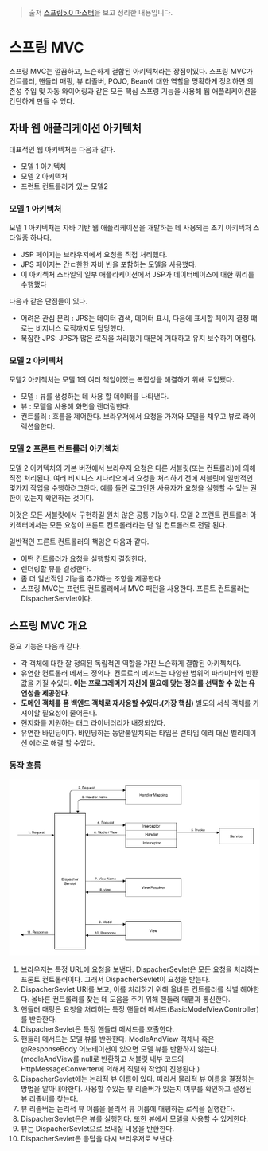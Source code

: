 > 출저 [스프링5.0 마스터](http://www.kyobobook.co.kr/product/detailViewKor.laf?ejkGb=KOR&mallGb=KOR&barcode=9791161751825&orderClick=LAG&Kc=)을 보고 정리한 내용입니다.

# 스프링 MVC
스프링 MVC는 깔끔하고, 느슨하게 결합된 아키텍처라는 장점이있다. 스프링 MVC가 컨트롤러, 핸들러 매핑, 뷰 리졸버, POJO, Bean에 대한 역할을 명확하게 정의하면 의존성 주입 및 자동 와이어링과 같은 모든 핵심 스프링 기능을 사용해 웹 애플리케이션을 간단하게 만들 수 있다. 

## 자바 웹 애플리케이션 아키텍처

대표적인 웹 아키텍처는 다음과 같다.

* 모델 1 아키텍처
* 모델 2 아키텍처
* 프런트 컨트롤러가 있는 모델2


### 모델 1 아키텍처 
모델 1 아키텍처는 자바 기반 웹 애플리케이션을 개발하는 데 사용되는 초기 아키텍처 스타일중 하나다.

* JSP 페이지는 브라우저에서 요청을 직접 처리했다.
* JPS 페이지는 간ㄷ한한 자바 빈을 포함하는 모델을 사용했다.
* 이 아키첵처 스타일의 일부 애플리케이션에서 JSP가 데이터베이스에 대한 쿼리를 수행했다

다음과 같은 단점들이 있다.
* 어려운 관심 분리 : JPS는 데이터 검색, 데이터 표시, 다음에 표시할 페이지 결정 떄로는 비지니스 로직까지도 담당했다.
* 복잡한 JPS: JPS가 많은 로직을 처리했기 때문에 거대하고 유지 보수하기 어렵다.

### 모델 2 아키텍처 
모델2 아키첵처는 모델 1의 여러 책임이있는 복잡성을 해결하기 위해 도입됐다.

* 모델 : 뷰를 생성하는 데 사용 할 데이터를 나타낸다.
* 뷰 : 모델을 사용해 화면을 랜더링한다.
* 컨트롤러 : 흐름을 제어한다. 브라우저에서 요청을 가져와 모델을 채우고 뷰로 라이렉션을한다.

### 모델 2 프론트 컨트롤러 아키첵처
모델 2 아키텍처의 기본 버전에서 브라우저 요청은 다른 서블릿(또는 컨트롤러)에 의해 직접 처리된다. 여러 비지니스 시나리오에서 요청을 처리하기 전에 서블릿에 일반적인 몇가지 작업을 수행하려고한다. 예를 들면 로그인한 사용자가 요청을 실행할 수 있는 권한이 있는지 확인하는 것이다.

이것은 모든 서블릿에서 구현하길 원치 않은 공통 기능이다. 모델 2 프런트 컨트롤러 아키첵터에서는 모든 요청이 프론트 컨트롤러라는 단 일 컨트롤러로 전달 된다. 

일반적인 프론트 컨트롤러의 책임은 다음과 같다.
* 어떤 컨트롤러가 요청을 실행할지 결정한다.
* 렌더링할 뷰를 결정한다.
* 좀 더 일반적인 기능을 추가하는 조항을 제공한다
* 스프링 MVC는 프런트 컨트롤러에서 MVC 패턴을 사용한다. 프론트 컨트롤러는 DispacherServlet이다. 


## 스프링 MVC 개요
중요 기능은 다음과 같다.
* 각 객체에 대한 잘 정의된 독립적인 역할을 가진 느슨하게 결합된 아키첵처다.
* 유연한 컨트롤러 메서드 정의다. 컨트로러 메서드는 다양한 범위의 파라미터와 반환값을 가질 수있다. **이는 프로그래머가 자신에 필요에 맞는 정의를 선택할 수 있는 유연성을 제공한다.**
* **도메인 객체를 폼 백엔드 객체로 재사용할 수있다.(가장 핵심)** 별도의 서식 객체를 가져야할 필요성이 줄어든다.
* 현지화를 지원하는 태그 라이버러리가 내장되있다.
* 유연한 바인딩이다. 바인딩하는 동안불일치되는 타입은 런타임 에러 대신 벨리데이션 에러로 해결 할 수있다.

### 동작 흐름

![spring-mvc-flow](/assets/spring-mvc-flow.png)

1. 브라우저는 특정 URL에 요청을 보낸다. DispacherSevlet은 모든 요청을 처리하는 프론트 컨트롤러이다. 그래서 DispacherSevlet이 요청을 받는다.
2. DispacherSevlet URI를 보고, 이를 처리하기 위해 올바른 컨트롤러를 식별 해야한다. 올바른 컨트롤러를 찾는 데 도움을 주기 위해 핸들러 매핕과 통신한다.
3. 핸들러 매핑은 요청을 처리하는 특정 핸들러 메서드(BasicModelViewController)를 반롼한다.
4. DispacherSevlet은 특정 핸들러 메서드를 호출한다.
5. 핸들러 메서드는 모델 뷰를 반환한다. ModleAndView 객채나 혹은 @ResponseBody 어노테이션이 있으면 모델 뷰를 반환하지 않는다.(modleAndView를 null로 반환하고 서블릿 내부 코드의 HttpMessageConverter에 의해서 직렬화 작업이 진행된다.)
6. DispacherSevlet에는 논리적 뷰 이름이 있다. 따라서 물리적 뷰 이름을 결정하는 방법을 알아내야한다. 사용할 수있는 뷰 리졸버가 있는지 여부를 확인하고 설정된 뷰 리졸버를 찾는다.
7. 뷰 리졸버는 논리적 뷰 이름을 물리적 뷰 이름에 매핑하는 로직을 실행한다.
8. DispacherSevlet은은 뷰를 실행한다. 또한 뷰에서 모델을 사용할 수 있게한다.
9. 뷰는 DispacherSevlet으로 보내질 내용을 반환한다.
10. DispacherSevlet은 응답을 다시 브리우저로 보낸다.

